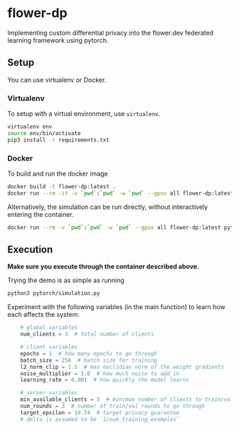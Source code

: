 # flower-dp

Implementing custom differential privacy into the flower.dev federated learning framework using pytorch.

## Setup

You can use virtualenv or Docker.

### Virtualenv

To setup with a virtual environment, use `virtualenv`.

```bash
virtualenv env
source env/bin/activate
pip3 install -r requirements.txt
```

### Docker

To build and run the docker image

```bash
docker build -t flower-dp:latest .
docker run --rm -it -v `pwd`:`pwd` -w `pwd` --gpus all flower-dp:latest bash
```

Alternatively, the simulation can be run directly, without interactively entering the container.

```bash
docker run --rm -v `pwd`:`pwd` -w `pwd` --gpus all flower-dp:latest python pytorch/simulation.py
```

## Execution

**Make sure you execute through the container described above.**  

Trying the demo is as simple as running

```bash
python3 pytorch/simulation.py
```

Experiment with the following variables (in the main function) to learn how each affects the system.

```python
    # global variables
    num_clients = 3  # total number of clients

    # client variables
    epochs = 1  # how many epochs to go through
    batch_size = 256  # batch size for training
    l2_norm_clip = 1.5  # max euclidian norm of the weight gradients
    noise_multiplier = 1.0  # how much noise to add in
    learning_rate = 0.001  # how quickly the model learns

    # server variables
    min_available_clients = 3  # minimum number of clients to train/val
    num_rounds = 3  # number of train/val rounds to go through
    target_epsilon = 19.74  # target privacy guarantee
    # delta is assumed to be `1/num_training_examples`
```
